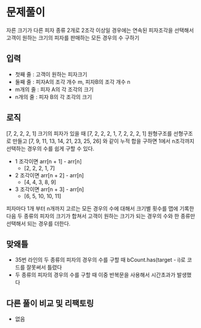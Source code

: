 # 문제풀이

자른 크기가 다른 피자 종류 2개로 2조각 이상일 경우에는 연속된 피자조각을 선택해서 고객이 원하는 크기의 피자를 판매하는 모든 경우의 수 구하기

## 입력

- 첫째 줄 : 고객이 원하는 피자크기
- 둘째 줄 : 피자A의 조각 개수 m, 피자B의 조각 개수 n
- m개의 줄 : 피자 A의 각 조각의 크기
- n개의 줄 : 피자 B의 각 조각의 크기

## 로직

[7, 2, 2, 2, 1] 크기의 피자가 있을 때
[7, 2, 2, 2, 1, 7, 2, 2, 2, 1] 원형구조를 선형구조로 만들고
[7, 9, 11, 13, 14, 21, 23, 25, 26] 와 같이 누적 합을 구하면 1에서 n조각까지 선택하는 경우의 수를 쉽게 구할 수 있다.

- 1 조각이면 arr[n + 1] - arr[n]
  - [2, 2, 2, 1, 7]
- 2 조각이면 arr[n + 2] - arr[n]
  - [4, 4, 3, 8, 9]
- 3 조각이면 arr[n + 3] - arr[n]
  - [6, 5, 10, 10, 11]

피자마다 1개 부터 n개까지 고르는 모든 경우의 수에 대해서 크기별 횟수를 맵에 기록한다음 두 종류의 피자의 크기가 합쳐서 고객이 원하는 크기가 되는 경우의 수와 한 종류만 선택해서 되는 경우를 더한다.

## 맞왜틀

- 35번 라인의 두 종류의 피자의 경우의 수를 구할 때 bCount.has(target - i)로 코드를 잘못써서 틀렸다
- 두 종류의 피자의 경우의 수를 구할 때 이중 반복문을 사용해서 시간초과가 발생했다

## 다른 풀이 비교 및 리팩토링

- 없음
